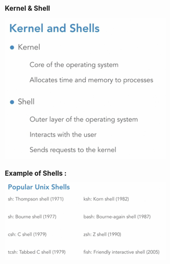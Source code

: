 ## Kernel & Shell 

![](../../Images/kernel&shell.png)

## Example of Shells : 
![](../../Images/type_of_shells.png)

